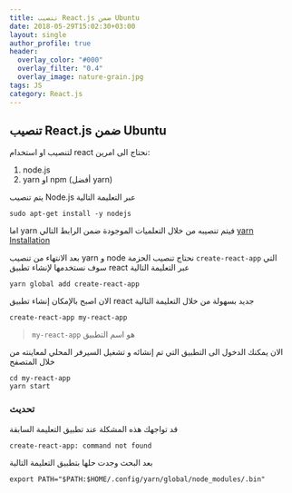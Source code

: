 ```yaml
---
title: تنصيب React.js ضمن Ubuntu
date: 2018-05-29T15:02:30+03:00
layout: single
author_profile: true
header:
  overlay_color: "#000"
  overlay_filter: "0.4"
  overlay_image: nature-grain.jpg
tags: JS
category: React.js
--- 
```


## تنصيب React.js ضمن Ubuntu

لتنصيب او استخدام react نحتاج الى امرين:
1. node.js
2. yarn او npm (أفضل yarn)

يتم تنصيب  Node.js عبر التعليمة التالية

```
sudo apt-get install -y nodejs
```

اما yarn فيتم تنصيبه من خلال التعلميات الموجودة ضمن الرابط التالي [yarn Installation](https://yarnpkg.com/lang/en/docs/install/#debian-stable) 

بعد الانتهاء من تنصيب yarn و node نحتاج تنصيب الحزمة ` create-react-app
`
التي سوف نستخدمها لإنشاء تطبيق react عبر التعليمة التالية
```
yarn global add create-react-app
```
الان اصبح بالإمكان إنشاء تطبيق react جديد بسهولة من خلال التعليمة التالية

```
create-react-app my-react-app
```
> `my-react-app` هو اسم التطبيق 

الان يمكنك الدخول الى التطبيق التي تم إنشائه و تشغيل السيرفر المحلي لمعاينته من خلال المتصفح

```
cd my-react-app
yarn start
```


### تحديث 
قد تواجهك هذه المشكلة عند تطبيق التعليمة السابقة 
```
create-react-app: command not found
```
بعد البحث وجدت حلها بتطبيق التعليمة التالية 
```
export PATH="$PATH:$HOME/.config/yarn/global/node_modules/.bin"
```